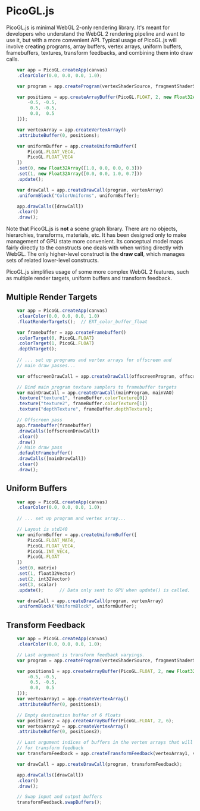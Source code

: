 PicoGL.js
========

PicoGL.js is minimal WebGL 2-only rendering library. It's meant for developers who understand the WebGL 2 rendering pipeline and want to use it, but with a more convenient API. Typical usage of PicoGL.js will involve creating programs, array buffers, vertex arrays, uniform buffers, framebuffers, textures, transform feedbacks, and combining them into draw calls.

```JavaScript
    var app = PicoGL.createApp(canvas)
    .clearColor(0.0, 0.0, 0.0, 1.0);

    var program = app.createProgram(vertexShaderSource, fragmentShaderSource);

    var positions = app.createArrayBuffer(PicoGL.FLOAT, 2, new Float32Array([
        -0.5, -0.5,
         0.5, -0.5,
         0.0,  0.5
    ]));

    var vertexArray = app.createVertexArray()
    .attributeBuffer(0, positions);

    var uniformBuffer = app.createUniformBuffer([
        PicoGL.FLOAT_VEC4,
        PicoGL.FLOAT_VEC4
    ])
    .set(0, new Float32Array([1.0, 0.0, 0.0, 0.3]))
    .set(1, new Float32Array([0.0, 0.0, 1.0, 0.7]))
    .update();

    var drawCall = app.createDrawCall(program, vertexArray)
    .uniformBlock("ColorUniforms", uniformBuffer);

    app.drawCalls([drawCall])
    .clear()
    .draw();

``` 


Note that PicoGL.js is **not** a scene graph library. There are no objects, hierarchies, transforms, materials, etc. It has been designed only to make management of GPU state more convenient. Its conceptual model maps fairly directly to the constructs one deals with when writing directly with WebGL. The only higher-level construct is the **draw call**, which manages sets of related lower-level constructs. 

PicoGL.js simplifies usage of some more complex WebGL 2 features, such as multiple render targets, uniform buffers and transform feedback.

Multiple Render Targets
-----------------------

```JavaScript
    var app = PicoGL.createApp(canvas)
    .clearColor(0.0, 0.0, 0.0, 1.0)
    .floatRenderTargets();  // EXT_color_buffer_float 

    var framebuffer = app.createFramebuffer()
    .colorTarget(0, PicoGL.FLOAT)
    .colorTarget(1, PicoGL.FLOAT)
    .depthTarget();
    
    // ... set up programs and vertex arrays for offscreen and
    // main draw passes...

    var offscreenDrawCall = app.createDrawCall(offscreenProgram, offscreenVAO);

    // Bind main program texture samplers to framebuffer targets
    var mainDrawCall = app.createDrawCall(mainProgram, mainVAO)
    .texture("texture1", frameBuffer.colorTexture[0])
    .texture("texture2", frameBuffer.colorTexture[1])
    .texture("depthTexture", frameBuffer.depthTexture);

    // Offscreen pass
    app.framebuffer(framebuffer)
    .drawCalls([offscreenDrawCall])
    .clear()
    .draw()
    // Main draw pass
    .defaultFramebuffer()
    .drawCalls([mainDrawCall])
    .clear()
    .draw();
```

Uniform Buffers
---------------

```JavaScript
    var app = PicoGL.createApp(canvas)
    .clearColor(0.0, 0.0, 0.0, 1.0);
    
    // ... set up program and vertex array...

    // Layout is std140
    var uniformBuffer = app.createUniformBuffer([
        PicoGL.FLOAT_MAT4,
        PicoGL.FLOAT_VEC4,
        PicoGL.INT_VEC4,
        PicoGL.FLOAT
    ])
    .set(0, matrix)
    .set(1, float32Vector)
    .set(2, int32Vector)
    .set(3, scalar)
    .update();      // Data only sent to GPU when update() is called.

    var drawCall = app.createDrawCall(program, vertexArray)
    .uniformBlock("UniformBlock", uniformBuffer);
```

Transform Feedback
------------------

```JavaScript
    var app = PicoGL.createApp(canvas)
    .clearColor(0.0, 0.0, 0.0, 1.0);

    // Last argument is transform feedback varyings.
    var program = app.createProgram(vertexShaderSource, fragmentShaderSource, ["vPosition"]);

    var positions1 = app.createArrayBuffer(PicoGL.FLOAT, 2, new Float32Array([
        -0.5, -0.5,
         0.5, -0.5,
         0.0,  0.5
    ]));
    var vertexArray1 = app.createVertexArray()
    .attributeBuffer(0, positions1);

    // Empty destination buffer of 6 floats
    var positions2 = app.createArrayBuffer(PicoGL.FLOAT, 2, 6);  
    var vertexArray2 = app.createVertexArray()
    .attributeBuffer(0, positions2);

    // Last argument indices of buffers in the vertex arrays that will be used
    // for transform feedback
    var transformFeedback = app.createTransformFeedback(vertexArray1, vertexArray2, [0]);

    var drawCall = app.createDrawCall(program, transformFeedback);

    app.drawCalls([drawCall])
    .clear()
    .draw();

    // Swap input and output buffers
    transformFeedback.swapBuffers();
``` 
